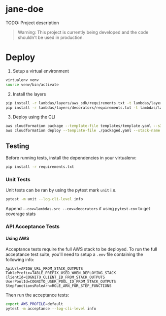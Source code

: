 jane-doe
=================

TODO: Project description

> Warning: This project is currently being developed and the code shouldn't be used in production.

# Deploy

1. Setup a virtual environment

```bash
virtualenv venv
source venv/bin/activate
```

2. Install the layers
```bash
pip install -r lambdas/layers/aws_sdk/requirements.txt -t lambdas/layers/aws_sdk/python
pip install -r lambdas/layers/decorators/requirements.txt -t lambdas/layers/decorators/python
```

3. Deploy using the CLI
```bash
aws cloudformation package --template-file templates/template.yaml --s3-bucket your-temp-bucket --output-template-file packaged.yaml
aws cloudformation deploy --template-file ./packaged.yaml --stack-name jane-doe --capabilities CAPABILITY_IAM CAPABILITY_AUTO_EXPAND
```

## Testing

Before running tests, install the dependencies in your virtualenv:
```bash
pip install -r requirements.txt 
```

### Unit Tests
Unit tests can be ran by using the pytest mark `unit` i.e.
```bash
pytest -m unit --log-cli-level info
```

Append `--cov=lambdas.src --cov=decorators` if using `pytest-cov` to get coverage
stats

### API Acceptance Tests

#### Using AWS
Acceptance tests require the full AWS stack to be deployed. To run the
full acceptance test suite, you'll need to setup a `.env` file containing
the following info:
```dotenv
ApiUrl=APIGW_URL_FROM_STACK_OUTPUTS
TablePrefix=TABLE_PREFIX_USED_WHEN_DEPLOYING_STACK
ClientId=COGNITO_CLIENT_ID_FROM_STACK_OUTPUTS
UserPoolId=COGNITO_USER_POOL_ID_FROM_STACK_OUTPUTS
StepFunctionsRoleArn=ROLE_ARN_FOR_STEP_FUNCTIONS
```

Then run the acceptance tests:
```bash
export AWS_PROFILE=default
pytest -m acceptance --log-cli-level info
```
